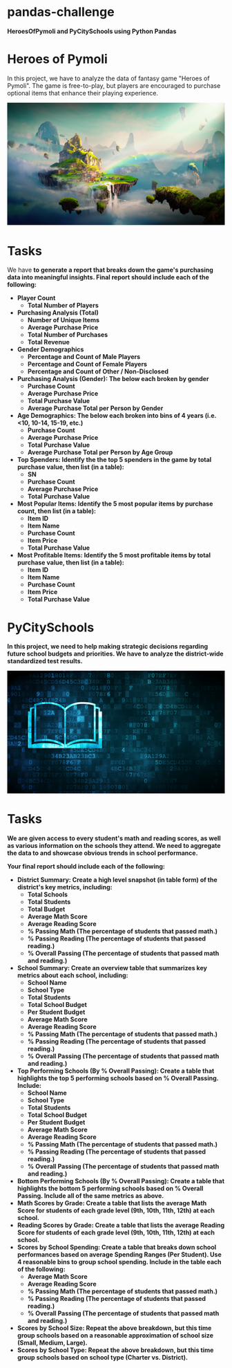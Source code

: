 
# pandas-challenge
<strong>HeroesOfPymoli and  PyCitySchools using Python Pandas</strong>

# Heroes of Pymoli
In this project, we have to analyze the data of fantasy game "Heroes of Pymoli". The game is free-to-play, but players are encouraged to purchase optional items that enhance their playing experience. 

<div style="text-align:center"><img src="images/Pymoli_photo1.png"></div>

# Tasks
We have <strong>to generate a report that breaks down the game's purchasing data into meaningful insights.<strong>
Final report should include each of the following:

- Player Count
  - Total Number of Players
- Purchasing Analysis (Total)
  - Number of Unique Items
  - Average Purchase Price
  - Total Number of Purchases
  - Total Revenue
- Gender Demographics
  - Percentage and Count of Male Players
  - Percentage and Count of Female Players
  - Percentage and Count of Other / Non-Disclosed
- Purchasing Analysis (Gender): The below each broken by gender
  - Purchase Count
  - Average Purchase Price
  - Total Purchase Value
  - Average Purchase Total per Person by Gender
- Age Demographics: The below each broken into bins of 4 years (i.e. <10, 10-14, 15-19, etc.)
  - Purchase Count
  - Average Purchase Price
  - Total Purchase Value
  - Average Purchase Total per Person by Age Group
- Top Spenders: Identify the the top 5 spenders in the game by total purchase value, then list (in a table):
  - SN
  - Purchase Count
  - Average Purchase Price
  - Total Purchase Value
- Most Popular Items: Identify the 5 most popular items by purchase count, then list (in a table):
  - Item ID
  - Item Name
  - Purchase Count
  - Item Price
  - Total Purchase Value
- Most Profitable Items: Identify the 5 most profitable items by total purchase value, then list (in a table):
  - Item ID
  - Item Name
  - Purchase Count
  - Item Price
  - Total Purchase Value
  
 # PyCitySchools
 In this project, we need to help making strategic decisions regarding future school budgets and priorities. We have to analyze the district-wide standardized test results. 
 <div style="text-align:center"><img src="images/Pycity_photo1.png"></div>

# Tasks
We are given access to every student's math and reading scores, as well as various information on the schools they attend. We need <strong>to aggregate the data to and showcase obvious trends in school performance.</strong>

Your final report should include each of the following:

- District Summary: Create a high level snapshot (in table form) of the district's key metrics, including:
  - Total Schools
  - Total Students
  - Total Budget
  - Average Math Score
  - Average Reading Score
  - % Passing Math (The percentage of students that passed math.)
  - % Passing Reading (The percentage of students that passed reading.)
  - % Overall Passing (The percentage of students that passed math and reading.)
- School Summary: Create an overview table that summarizes key metrics about each school, including:
  - School Name
  - School Type
  - Total Students
  - Total School Budget
  - Per Student Budget
  - Average Math Score
  - Average Reading Score
  - % Passing Math (The percentage of students that passed math.)
  - % Passing Reading (The percentage of students that passed reading.)
  - % Overall Passing (The percentage of students that passed math and reading.)
- Top Performing Schools (By % Overall Passing): Create a table that highlights the top 5 performing schools based on % Overall Passing. Include:
  - School Name
  - School Type
  - Total Students
  - Total School Budget
  - Per Student Budget
  - Average Math Score
  - Average Reading Score
  - % Passing Math (The percentage of students that passed math.)
  - % Passing Reading (The percentage of students that passed reading.)
  - % Overall Passing (The percentage of students that passed math and reading.)
- Bottom Performing Schools (By % Overall Passing): Create a table that highlights the bottom 5 performing schools based on % Overall Passing. Include all of the same metrics as above.
- Math Scores by Grade: Create a table that lists the average Math Score for students of each grade level (9th, 10th, 11th, 12th) at each school.
- Reading Scores by Grade: Create a table that lists the average Reading Score for students of each grade level (9th, 10th, 11th, 12th) at each school.
- Scores by School Spending: Create a table that breaks down school performances based on average Spending Ranges (Per Student). Use 4 reasonable bins to group school spending. Include in the table each of the following:
  - Average Math Score
  - Average Reading Score
  - % Passing Math (The percentage of students that passed math.)
  - % Passing Reading (The percentage of students that passed reading.)
  - % Overall Passing (The percentage of students that passed math and reading.)
- Scores by School Size: Repeat the above breakdown, but this time group schools based on a reasonable approximation of school size (Small, Medium, Large).
- Scores by School Type: Repeat the above breakdown, but this time group schools based on school type (Charter vs. District).
